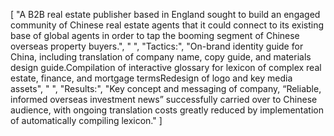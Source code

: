 [
    "A B2B real estate publisher based in England sought to build an engaged community of Chinese real estate agents that it could connect to its existing base of global agents in order to tap the booming segment of Chinese overseas property buyers.",
    " ",
    "Tactics:",
    "On-brand identity guide for China, including translation of company name, copy guide, and materials design guide.Compilation of interactive glossary for lexicon of complex real estate, finance, and mortgage termsRedesign of logo and key media assets",
    " ",
    "Results:",
    "Key concept and messaging of company, “Reliable, informed overseas investment news” successfully carried over to Chinese audience, with ongoing translation costs greatly reduced by implementation of automatically compiling lexicon."
]